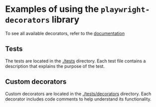 # Examples of using the `playwright-decorators` library
To see all available decorators, refer to the [documentation](../README.md#-documentation)

## Tests
The tests are located in the [./tests](./tests) directory.
Each test file contains a description that explains the purpose of the test.

## Custom decorators
Custom decorators are located in the [./tests/decorators](./tests/decorators) directory.
Each decorator includes code comments to help understand its functionality.
